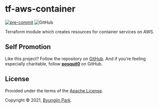 # tf-aws-container

[![pre-commit](https://img.shields.io/badge/pre--commit-enabled-brightgreen?logo=pre-commit&logoColor=white)](https://github.com/pre-commit/pre-commit)
![GitHub](https://img.shields.io/github/license/tedilabs/tf-aws-container?color=blue&style=flat-square)

Terraform module which creates resources for container services on AWS.


## Self Promotion

Like this project? Follow the repository on [GitHub](https://github.com/tedilabs/tf-aws-account). And if you're feeling especially charitable, follow **[posquit0](https://github.com/posquit0)** on GitHub.


## License

Provided under the terms of the [Apache License](LICENSE).

Copyright © 2021, [Byungjin Park](https://www.posquit0.com).
